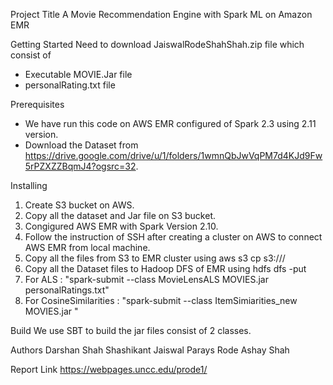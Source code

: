 Project Title
A Movie Recommendation Engine with Spark ML on Amazon EMR

Getting Started
Need to download JaiswalRodeShahShah.zip file which consist of 
- Executable MOVIE.Jar file
- personalRating.txt file

Prerequisites
- We have run this code on AWS EMR configured of Spark 2.3 using 2.11 version.
- Download the Dataset from https://drive.google.com/drive/u/1/folders/1wmnQbJwVqPM7d4KJd9Fw5rPZXZZBqmJ4?ogsrc=32.

Installing

1) Create S3 bucket on AWS.
2) Copy all the dataset and Jar file on S3 bucket.
3) Congigured AWS EMR with Spark Version 2.10.
4) Follow the instruction of SSH after creating a cluster on AWS to connect AWS EMR from local machine.
5) Copy all the files from S3 to EMR cluster using aws s3 cp s3://<bucketname>/<files> <local path of cluster>
6) Copy all the Dataset files to Hadoop DFS of EMR using hdfs dfs -put <local path of data files> <HDFS file location>
7) For ALS : 
	"spark-submit --class MovieLensALS MOVIES.jar <HDFS path dir> personalRatings.txt"
8) For CosineSimilarities :
	"spark-submit --class ItemSimiarities_new MOVIES.jar <movieID for which we need recommendation>"


Build 
We use SBT to build the jar files consist of 2 classes.

Authors
Darshan Shah
Shashikant Jaiswal
Parays Rode
Ashay Shah

Report Link
https://webpages.uncc.edu/prode1/

